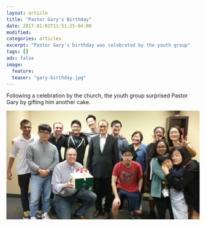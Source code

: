 ```yaml
---
layout: article
title: "Pastor Gary's Birthday"
date: 2017-01-01T11:51:25-04:00
modified:
categories: articles
excerpt: "Pastor Gary's birthday was celebrated by the youth group"
tags: []
ads: false
image:
  feature:
  teaser: "gary-birthday.jpg"
---
```


Following a celebration by the church, the youth group surprised Pastor Gary by
gifting him another cake.

![Pastor Gary with cake](/images/gary-birthday.jpg)
